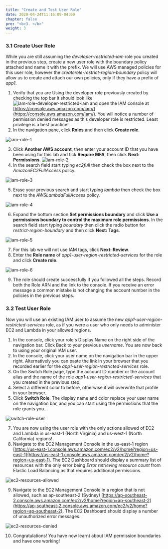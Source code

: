 ```yaml
---
title: "Create and Test User Role"
date: 2020-04-24T11:16:09-04:00
chapter: false
pre: "<b>3. </b>"
weight: 3
---
```


### 3.1 Create User Role

While you are still assuming the *developer-restricted-iam* role you created in the previous step, create a new user role with the boundary policy attached and name it with the prefix. We will use AWS managed policies for this user role, however the *createrole-restrict-region-boundary* policy will allow us to create and attach our own policies, only if they have a prefix of *app1*.

1. Verify that you are Using the developer role previously created by checking the top bar it should look like ![iam-role-developer-restricted-iam](/Security/300_IAM_Permission_Boundaries_Delegating_Role_Creation/Images/iam-role-developer-restricted-iam.png) and open the IAM console at [https://console.aws.amazon.com/iam/](https://console.aws.amazon.com/iam/). You will notice a number of permission denied messages as this developer role is restricted. Least privilege is a best practice!
2. In the navigation pane, click **Roles** and then click **Create role**.  

![iam-role-1](/Security/300_IAM_Permission_Boundaries_Delegating_Role_Creation/Images/iam-role-create-1.png)

3. Click **Another AWS account**, then enter your account ID that you have been using for this lab and tick **Require MFA**, then click **Next: Permissions**. ![iam-role-2](/Security/300_IAM_Permission_Boundaries_Delegating_Role_Creation/Images/iam-role-create-2.png)
4. In the search field start typing *ec2full* then check the box next to the *AmazonEC2FullAccess* policy.

![iam-role-3](/Security/300_IAM_Permission_Boundaries_Delegating_Role_Creation/Images/iam-role-create-b3.png)

5. Erase your previous search and start typing *lambda* then check the box next to the *AWSLambdaFullAccess* policy.

![iam-role-4](/Security/300_IAM_Permission_Boundaries_Delegating_Role_Creation/Images/iam-role-create-b4.png)

6. Expand the bottom section **Set permissions boundary** and click **Use a permissions boundary to control the maximum role permissions**. In the search field start typing *boundary* then click the radio button for *restrict-region-boundary* and then click **Next: Tags**.

![iam-role-5](/Security/300_IAM_Permission_Boundaries_Delegating_Role_Creation/Images/iam-role-create-b5.png)

7. For this lab we will not use IAM tags, click **Next: Review**.
8. Enter the **Role name** of *app1-user-region-restricted-services* for the role and click **Create role**.

![iam-role-6](/Security/300_IAM_Permission_Boundaries_Delegating_Role_Creation/Images/iam-role-create-b6.png)

9. The role should create successfully if you followed all the steps. Record both the Role ARN and the link to the console.
If you receive an error message a common mistake is not changing the account number in the policies in the previous steps.

### 3.2 Test User Role
Now you will use an existing IAM user to assume the new *app1-user-region-restricted-services* role, as if you were a user who only needs to administer EC2 and Lambda in your allowed regions.

1. In the console, click your role's Display Name on the right side of the navigation bar. Click Back to your previous *username*. You are now back to using your original IAM user.
2. In the console, click your user name on the navigation bar in the upper right. Alternatively you can paste the link in your browser that you recorded earlier for the *app1-user-region-restricted-services* role.
3. On the Switch Role page, type the account ID number or the account alias and the name of the role *app1-user-region-restricted-services* that you created in the previous step.
5. Select a different color to before, otherwise it will overwrite that profile in your browser.
6. Click **Switch Role**. The display name and color replace your user name on the navigation bar, and you can start using the permissions that the role grants you.

![switch-role-user](/Security/300_IAM_Permission_Boundaries_Delegating_Role_Creation/Images/switch-role-user.png)

7. You are now using the user role with the only actions allowed of EC2 and Lambda in us-east-1 (North Virginia) and us-west-1 (North California) regions!
8. Navigate to the EC2 Management Console in the us-east-1 region [https://us-east-1.console.aws.amazon.com/ec2/v2/home?region=us-east-1](https://us-east-1.console.aws.amazon.com/ec2/v2/home?region=us-east-1). The EC2 Dashboard should display a summary list of resources with the only error being *Error retrieving resource count* from Elastic Load Balancing as that requires additional permissions.

![ec2-resources-allowed](/Security/300_IAM_Permission_Boundaries_Delegating_Role_Creation/Images/ec2-resources-allowed.png)

9. Navigate to the EC2 Management Console in a region that is not allowed, such as ap-southeast-2 (Sydney) [https://ap-southeast-2.console.aws.amazon.com/ec2/v2/home?region=ap-southeast-2](https://ap-southeast-2.console.aws.amazon.com/ec2/v2/home?region=ap-southeast-2). The EC2 Dashboard should display a number of unauthorized error messages.

![ec2-resources-denied](/Security/300_IAM_Permission_Boundaries_Delegating_Role_Creation/Images/ec2-resources-denied.png)

10. Congratulations! You have now learnt about IAM permission boundaries and have one working!
